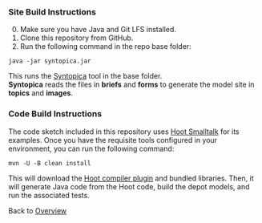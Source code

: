 ### Site Build Instructions

0. Make sure you have Java and Git LFS installed.
1. Clone this repository from GitHub.
2. Run the following command in the repo base folder: 

```shell
java -jar syntopica.jar
```

This runs the [Syntopica][syntopica-tool] tool in the base folder. <br/>
**Syntopica** reads the files in **briefs** and **forms** to generate the model site in **topics** and **images**.

### Code Build Instructions

The code sketch included in this repository uses [Hoot Smalltalk][hoot-smalltalk] for its examples.
Once you have the requisite tools configured in your environment, 
you can run the following command:

```
mvn -U -B clean install
```

This will download the [Hoot compiler plugin][hoot-plugin] and bundled libraries.
Then, it will generate Java code from the Hoot code, build the depot models, and run the associated tests.

Back to [Overview](README.md/#overview)

[syntopica-tool]: https://github.com/nikboyd/syntopica/#syntopica
[hoot-smalltalk]: https://github.com/nikboyd/hoot-smalltalk#hoot-smalltalk
[hoot-plugin]: https://github.com/nikboyd/hoot-smalltalk#hoot-compiler-plugin
[get-credentials]: https://github.com/nikboyd/hoot-smalltalk#project-planning
